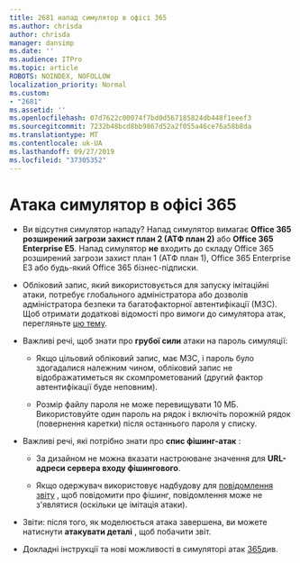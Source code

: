 ```yaml
---
title: 2681 напад симулятор в офісі 365
ms.author: chrisda
author: chrisda
manager: dansimp
ms.date: ''
ms.audience: ITPro
ms.topic: article
ROBOTS: NOINDEX, NOFOLLOW
localization_priority: Normal
ms.custom:
- "2681"
ms.assetid: ''
ms.openlocfilehash: 07d7622c00074f7bd0d567185824db448f1eeef3
ms.sourcegitcommit: 7232b48bcd8bb9867d52a2f055a46ce76a58b8da
ms.translationtype: MT
ms.contentlocale: uk-UA
ms.lasthandoff: 09/27/2019
ms.locfileid: "37305352"
---
```

# <a name="attack-simulator-in-office-365"></a>Атака симулятор в офісі 365

- Ви відсутня симулятор нападу? Напад симулятор вимагає **Office 365 розширений загрози захист план 2 (АТФ план 2)** або **Office 365 Enterprise E5**. Напад симулятор **не** входить до складу Office 365 розширений загрози захист план 1 (АТФ план 1), Office 365 Enterprise E3 або будь-який Office 365 бізнес-підписки.

- Обліковий запис, який використовується для запуску імітаційні атаки, потребує глобального адміністратора або дозволів адміністратора безпеки та багатофакторної автентифікації (МЗС). Щоб отримати додаткові відомості про вимоги до симулятора атак, перегляньте [цю тему](https://docs.microsoft.com/office365/securitycompliance/attack-simulator#before-you-begin).

- Важливі речі, щоб знати про **грубої сили** атаки на пароль симуляції:

  - Якщо цільовий обліковий запис, має МЗС, і пароль було здогадалися належним чином, обліковий запис не відображатиметься як скомпрометований (другий фактор автентифікації буде неповним).

  - Розмір файлу пароля не може перевищувати 10 МБ. Використовуйте один пароль на рядок і включіть порожній рядок (повернення каретки) після останнього пароля у списку.

- Важливі речі, які потрібно знати про **спис фішинг-атак** :

  - За дизайном не можна вказати настроюване значення для **URL-адреси сервера входу фішингового**.

  - Якщо одержувач використовує надбудову для [повідомлення звіту](https://docs.microsoft.com/microsoft-365/security/office-365-security/enable-the-report-message-add-in) , щоб повідомити про фішинг, повідомлення може не з'являтися (оскільки це імітація атаки).

- Звіти: після того, як моделюється атака завершена, ви можете натиснути **атакувати деталі** , щоб побачити звіт.

- Докладні інструкції та нові можливості в симуляторі атак [365](https://docs.microsoft.com/microsoft-365/security/office-365-security/attack-simulator)див.
